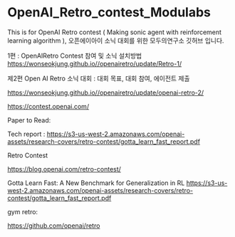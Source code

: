 # OpenAI_Retro_contest_Modulabs
This is for OpenAI Retro contest ( Making sonic agent with reinforcement learning algorithm ), 오픈에이아이 소닉 대회를 위한 모두의연구소 깃허브 입니다. 




1편 : OpenAIRetro Contest 참여 및 소닉 설치방법 
https://wonseokjung.github.io//openairetro/update/Retro-1/

제2편 Open AI Retro 소닉 대회 : 대회 목표, 대회 참여, 에이전트 제출

https://wonseokjung.github.io//openairetro/update/openai-retro-2/



https://contest.openai.com/

Paper to Read: 

Tech report : 
https://s3-us-west-2.amazonaws.com/openai-assets/research-covers/retro-contest/gotta_learn_fast_report.pdf



Retro Contest


https://blog.openai.com/retro-contest/




Gotta Learn Fast:
A New Benchmark for Generalization in RL
https://s3-us-west-2.amazonaws.com/openai-assets/research-covers/retro-contest/gotta_learn_fast_report.pdf



gym retro:

https://github.com/openai/retro
